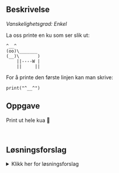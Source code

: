 ## Beskrivelse

_Vanskelighetsgrad: Enkel_

La oss printe en ku som ser slik ut:

``` 
^__^
(oo)\_______
(__)\       )
    ||----W |
    ||     ||
``` 

For å printe den første linjen kan man skrive:

```
print("^__^")
```

## Oppgave

Print ut hele kua 🐄

<br/>

## Løsningsforslag

<details>
  <summary>Klikk her for løsningsforslag</summary>

```
print('^__^')
print('(oo)\_______')
print('(__)\       )')
print('    ||----W |')
print('    ||     ||')
```
</details>

